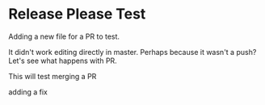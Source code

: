 # Release Please Test

Adding a new file for a PR to test.

It didn't work editing directly in master.  Perhaps because it wasn't a push?  Let's see what happens with PR.

This will test merging a PR

adding a fix
